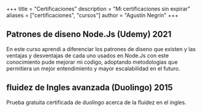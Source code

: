 +++
title = "Certificaciones"
description = "Mi certificaciones sin expirar"
aliases = ["certificaciones", "cursos"]
author = "Agustín Negrín"
+++

## Patrones de diseno Node.Js (Udemy) 2021
En este curso aprendi a diferenciar los patrones de diseno que existen y las ventajas y desventajas de cada uno usados en Node.Js con este conocimiento pude mejorar mi codigo, adoptando metodologias que permitiera un mejor entendimiento y mayor escalabilidad en el futuro.

## fluidez de Ingles avanzada (Duolingo) 2015
Prueba gratuita certificada de duolingo acerca de la fluidez en el ingles.

